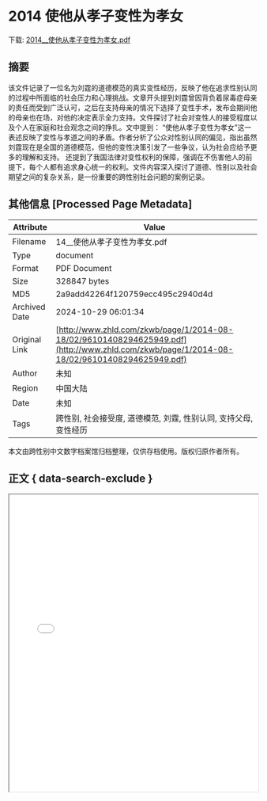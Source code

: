 # 2014 使他从孝子变性为孝女

<!-- tcd_download_link -->
下载: <a href="../2014__使他从孝子变性为孝女.pdf" download>2014__使他从孝子变性为孝女.pdf</a>
<!-- tcd_download_link_end -->

## 摘要

<!-- tcd_abstract -->
该文件记录了一位名为刘霆的道德模范的真实变性经历，反映了他在追求性别认同的过程中所面临的社会压力和心理挑战。文章开头提到刘霆曾因背负着尿毒症母亲的责任而受到广泛认可，之后在支持母亲的情况下选择了变性手术，发布会期间他的母亲也在场，对他的决定表示全力支持。文件探讨了社会对变性人的接受程度以及个人在家庭和社会观念之间的挣扎。文中提到：
“使他从孝子变性为孝女”这一表述反映了变性与孝道之间的矛盾。作者分析了公众对性别认同的偏见，指出虽然刘霆现在是全国的道德模范，但他的变性决策引发了一些争议，认为社会应给予更多的理解和支持。
还提到了我国法律对变性权利的保障，强调在不伤害他人的前提下，每个人都有追求身心统一的权利。文件内容深入探讨了道德、性别以及社会期望之间的复杂关系，是一份重要的跨性别社会问题的案例记录。

<!-- tcd_abstract_end -->

## 其他信息 [Processed Page Metadata]

| Attribute       | Value                                  |
|-----------------|----------------------------------------|
| Filename        | 14__使他从孝子变性为孝女.pdf                             |
| Type            | document                                 |
| Format          | PDF Document                               |
| Size            | 328847 bytes                           |
| MD5             | 2a9add42264f120759ecc495c2940d4d                                  |
| Archived Date   | 2024-10-29 06:01:34                             |
| Original Link   | [http://www.zhld.com/zkwb/page/1/2014-08-18/02/96101408294625949.pdf](http://www.zhld.com/zkwb/page/1/2014-08-18/02/96101408294625949.pdf)                         |
| Author          | 未知                               |
| Region          | 中国大陆                               |
| Date            | 未知                                 |
| Tags            | 跨性别, 社会接受度, 道德模范, 刘霆, 性别认同, 支持父母, 变性经历                                 |

本文由跨性别中文数字档案馆归档整理，仅供存档使用。版权归原作者所有。


## 正文 { data-search-exclude }

<!-- tcd_main_text -->
<iframe src="../2014__使他从孝子变性为孝女.pdf" width="100%" height="600px">
    <p>无法显示PDF，请下载查看。</p>
</iframe>
<!-- tcd_main_text_end -->

